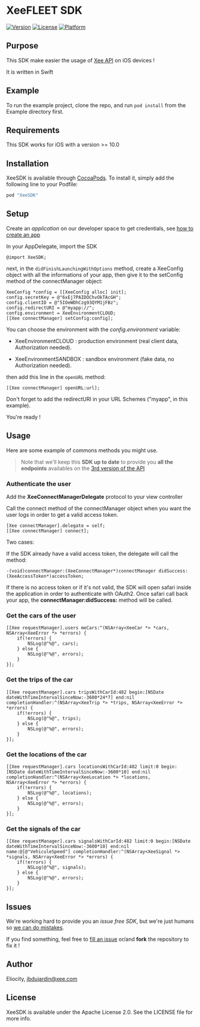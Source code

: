 # XeeFLEET SDK

[![Version](https://img.shields.io/cocoapods/v/XeeSDK.svg?style=flat)](http://cocoapods.org/pods/XeeSDK)
[![License](https://img.shields.io/cocoapods/l/XeeSDK.svg?style=flat)](http://cocoapods.org/pods/XeeSDK)
[![Platform](https://img.shields.io/cocoapods/p/XeeSDK.svg?style=flat)](http://cocoapods.org/pods/XeeSDK)

## Purpose

This SDK make easier the usage of [Xee API](dev.xee.com) on iOS devices !

It is written in Swift

## Example

To run the example project, clone the repo, and run `pod install` from the Example directory first.

## Requirements

This SDK works for iOS with a version >= 10.0

## Installation

XeeSDK is available through [CocoaPods](http://cocoapods.org). To install
it, simply add the following line to your Podfile:

```ruby
pod "XeeSDK"
```

## Setup

Create an *application* on our developer space to get credentials, see [how to create an app](https://github.com/xee-lab/xee-api-docs/tree/master/setup)

In your AppDelegate, import the SDK

```{objectivec}
@import XeeSDK;
```

next, in the `didFinishLaunchingWithOptions` method, create a XeeConfig object with all the informations of your app, then give it to the setConfig method of the connectManager object:

```{objectivec}
XeeConfig *config = [[XeeConfig alloc] init];
config.secretKey = @"6xEj7PAIDOChvOkTAcGH";
config.clientID = @"5IOeWDhCzg93QYM1jFBz";
config.redirectURI = @"myapp://";
config.environment = XeeEnvironmentCLOUD;
[[Xee connectManager] setConfig:config];
```

You can choose the environment with the *config.environment* variable:

- XeeEnvironmentCLOUD : production environment (real client data, Authorization needed).

- XeeEnvironmentSANDBOX : sandbox environment (fake data, no Authorization needed).

then add this line in the `openURL` method:

```{objectivec}
[[Xee connectManager] openURL:url];
```

Don't forget to add the redirectURI in your URL Schemes ("myapp", in this example).

You're ready !

## Usage

Here are some example of commons methods you might use.

> Note that we'll keep this **SDK up to date** to provide you **all the endpoints** availables on the [3rd version of the API](https://github.com/xee-lab/xee-api-docs/tree/master/api/api/v3)

### Authenticate the user

Add the **XeeConnectManagerDelegate** protocol to your view controller

Call the connect method of the connectManager object when you want the user logs in order to get a valid access token.

```{objectivec}
[Xee connectManager].delegate = self;
[[Xee connectManager] connect];
```
Two cases:

If the SDK already have a valid access token, the delegate will call the method:

```{objectivec}
-(void)connectManager:(XeeConnectManager*)connectManager didSuccess:(XeeAccessToken*)accessToken;
```

If there is no access token or if it's not valid, the SDK will open safari inside the application in order to authenticate with OAuth2. Once safari call back your app, the **connectManager:didSuccess:** method will be called.

### Get the cars of the user

```{objectivec}
[[Xee requestManager].users meCars:^(NSArray<XeeCar *> *cars, NSArray<XeeError *> *errors) {
    if(!errors) {
        NSLog(@"%@", cars);
    } else {
        NSLog(@"%@", errors);
    }
}];
```

### Get the trips of the car

```{objectivec}
[[Xee requestManager].cars tripsWithCarId:482 begin:[NSDate dateWithTimeIntervalSinceNow:-3600*24*7] end:nil completionHandler:^(NSArray<XeeTrip *> *trips, NSArray<XeeError *> *errors) {
    if(!errors) {
        NSLog(@"%@", trips);
    } else {
        NSLog(@"%@", errors);
    }
}];
```

### Get the locations of the car

```{objectivec}
[[Xee requestManager].cars locationsWithCarId:482 limit:0 begin:[NSDate dateWithTimeIntervalSinceNow:-3600*10] end:nil completionHandler:^(NSArray<XeeLocation *> *locations, NSArray<XeeError *> *errors) {
    if(!errors) {
        NSLog(@"%@", locations);
    } else {
        NSLog(@"%@", errors);
    }
}];
```

### Get the signals of the car

```{objectivec}
[[Xee requestManager].cars signalsWithCarId:482 limit:0 begin:[NSDate dateWithTimeIntervalSinceNow:-3600*10] end:nil name:@[@"VehiculeSpeed"] completionHandler:^(NSArray<XeeSignal *> *signals, NSArray<XeeError *> *errors) {
    if(!errors) {
        NSLog(@"%@", signals);
    } else {
        NSLog(@"%@", errors);
    }
}];
```

## Issues

We're working hard to provide you an *issue free SDK*, but we're just humans so [we can do mistakes](http://i.giphy.com/RFDXes97gboYg.gif).

If you find something, feel free to [fill an issue](https://github.com/xee-lab/xee-sdk-ios/issues) or/and **fork** the repository to fix it !

## Author

Eliocity, jbdujardin@xee.com

## License

XeeSDK is available under the Apache License 2.0. See the LICENSE file for more info.
